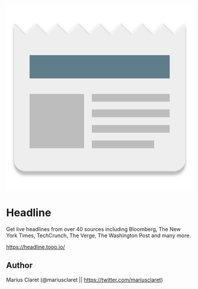 ![Headline Icon](source/icon.png)

# Headline

Get live headlines from over 40 sources including Bloomberg, The New York Times, TechCrunch, The Verge, The Washington Post and many more.

https://headline.tooo.io/

## Author

Marius Claret (@mariusclaret || https://twitter.com/mariusclaret)